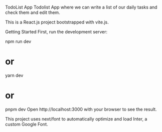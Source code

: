 TodoList App 
Todolist  App where we can write a list of our daily tasks and check them and edit them.

This is a React.js project bootstrapped with vite.js.

Getting Started
First, run the development server:

npm run dev
# or
yarn dev
# or
pnpm dev
Open http://localhost:3000 with your browser to see the result.


This project uses next/font to automatically optimize and load Inter, a custom Google Font.
